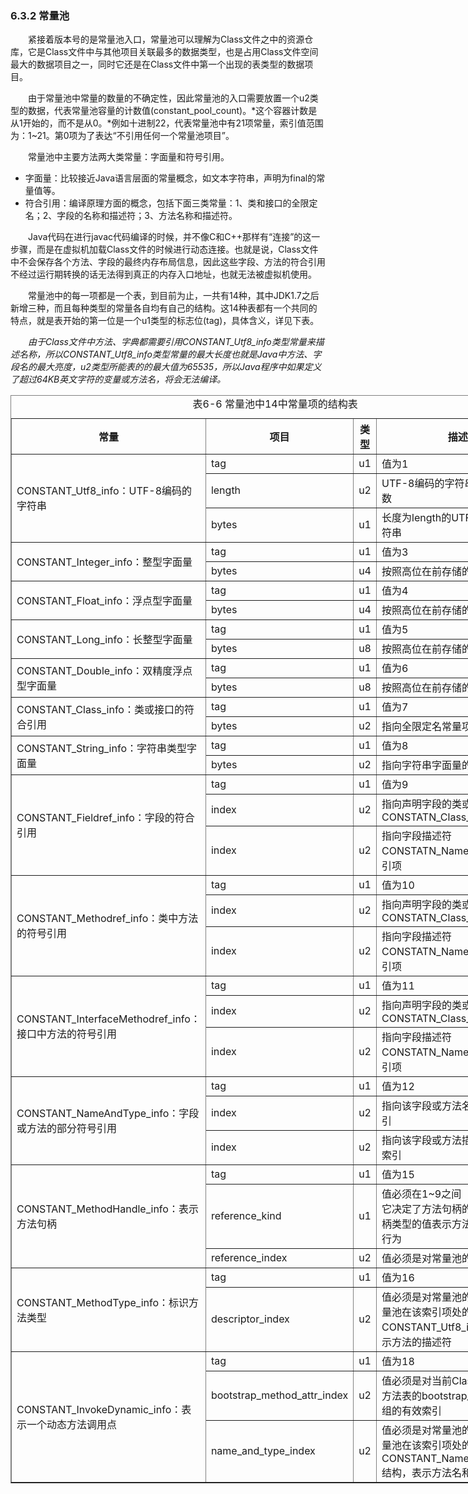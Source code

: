 ### 6.3.2 常量池

　　紧接着版本号的是常量池入口，常量池可以理解为Class文件之中的资源仓库，它是Class文件中与其他项目关联最多的数据类型，也是占用Class文件空间最大的数据项目之一，同时它还是在Class文件中第一个出现的表类型的数据项目。

　　由于常量池中常量的数量的不确定性，因此常量池的入口需要放置一个u2类型的数据，代表常量池容量的计数值(constant_pool_count)。*这个容器计数是从1开始的，而不是从0。*例如十进制22，代表常量池中有21项常量，索引值范围为：1~21。第0项为了表达“不引用任何一个常量池项目”。

　　常量池中主要方法两大类常量：字面量和符号引用。
+ 字面量：比较接近Java语言层面的常量概念，如文本字符串，声明为final的常量值等。
+ 符合引用：编译原理方面的概念，包括下面三类常量：1、类和接口的全限定名；2、字段的名称和描述符；3、方法名称和描述符。

　　Java代码在进行javac代码编译的时候，并不像C和C++那样有“连接”的这一步骤，而是在虚拟机加载Class文件的时候进行动态连接。也就是说，Class文件中不会保存各个方法、字段的最终内存布局信息，因此这些字段、方法的符合引用不经过运行期转换的话无法得到真正的内存入口地址，也就无法被虚拟机使用。

　　常量池中的每一项都是一个表，到目前为止，一共有14种，其中JDK1.7之后新增三种，而且每种类型的常量各自均有自己的结构。这14种表都有一个共同的特点，就是表开始的第一位是一个u1类型的标志位(tag)，具体含义，详见下表。

　　*由于Class文件中方法、字典都需要引用CONSTANT_Utf8_info类型常量来描述名称，所以CONSTANT_Utf8_info类型常量的最大长度也就是Java中方法、字段名的最大亮度，u2类型所能表的的最大值为65535，所以Java程序中如果定义了超过64KB英文字符的变量或方法名，将会无法编译。*

<table border="1" style="width:800px;">
	<caption>表6-6 常量池中14中常量项的结构表</caption>
	<tr>
		<th>常量</th>
		<th>项目</th>
		<th>类型</th>
		<th>描述</th>
	</tr>
	<tr>
		<td rowspan="3">CONSTANT_Utf8_info：UTF-8编码的字符串</td>
		<td>tag</td>
		<td>u1</td>
		<td>值为1</td>
	</tr>
	<tr>
		<td>length</td>
		<td>u2</td>
		<td>UTF-8编码的字符串占用的字节数</td>
	</tr>
	<tr>
		<td>bytes</td>
		<td>u1</td>
		<td>长度为length的UTF-8编码的字符串</td>
	</tr>
	<tr>
		<td rowspan="2">CONSTANT_Integer_info：整型字面量</td>
		<td>tag</td>
		<td>u1</td>
		<td>值为3</td>
	</tr>
	<tr>
		<td>bytes</td>
		<td>u4</td>
		<td>按照高位在前存储的int值</td>
	</tr>
	<tr>
		<td rowspan="2">CONSTANT_Float_info：浮点型字面量</td>
		<td>tag</td>
		<td>u1</td>
		<td>值为4</td>
	</tr>
	<tr>
		<td>bytes</td>
		<td>u4</td>
		<td>按照高位在前存储的float值</td>
	</tr>
	<tr>
		<td rowspan="2">CONSTANT_Long_info：长整型字面量</td>
		<td>tag</td>
		<td>u1</td>
		<td>值为5</td>
	</tr>
	<tr>
		<td>bytes</td>
		<td>u8</td>
		<td>按照高位在前存储的long值</td>
	</tr>
	<tr>
		<td rowspan="2">CONSTANT_Double_info：双精度浮点型字面量</td>
		<td>tag</td>
		<td>u1</td>
		<td>值为6</td>
	</tr>
	<tr>
		<td>bytes</td>
		<td>u8</td>
		<td>按照高位在前存储的double值</td>
	</tr>
	<tr>
		<td rowspan="2">CONSTANT_Class_info：类或接口的符合引用</td>
		<td>tag</td>
		<td>u1</td>
		<td>值为7</td>
	</tr>
	<tr>
		<td>bytes</td>
		<td>u2</td>
		<td>指向全限定名常量项的索引</td>
	</tr>
	<tr>
		<td rowspan="2">CONSTANT_String_info：字符串类型字面量</td>
		<td>tag</td>
		<td>u1</td>
		<td>值为8</td>
	</tr>
	<tr>
		<td>bytes</td>
		<td>u2</td>
		<td>指向字符串字面量的索引</td>
	</tr>
	<tr>
		<td rowspan="3">CONSTANT_Fieldref_info：字段的符合引用</td>
		<td>tag</td>
		<td>u1</td>
		<td>值为9</td>
	</tr>
	<tr>
		<td>index</td>
		<td>u2</td>
		<td>指向声明字段的类或接口描述符CONSTATN_Class_info</td>
	</tr>
	<tr>
		<td>index</td>
		<td>u2</td>
		<td>指向字段描述符CONSTATN_NameAndType的索引项</td>
	</tr>
	<tr>
		<td rowspan="3">CONSTANT_Methodref_info：类中方法的符号引用</td>
		<td>tag</td>
		<td>u1</td>
		<td>值为10</td>
	</tr>
	<tr>
		<td>index</td>
		<td>u2</td>
		<td>指向声明字段的类或接口描述符CONSTATN_Class_info</td>
	</tr>
	<tr>
		<td>index</td>
		<td>u2</td>
		<td>指向字段描述符CONSTATN_NameAndType的索引项</td>
	</tr>
	<tr>
		<td rowspan="3">CONSTANT_InterfaceMethodref_info：接口中方法的符号引用</td>
		<td>tag</td>
		<td>u1</td>
		<td>值为11</td>
	</tr>
	<tr>
		<td>index</td>
		<td>u2</td>
		<td>指向声明字段的类或接口描述符CONSTATN_Class_info</td>
	</tr>
	<tr>
		<td>index</td>
		<td>u2</td>
		<td>指向字段描述符CONSTATN_NameAndType的索引项</td>
	</tr>
	<tr>
		<td rowspan="3">CONSTANT_NameAndType_info：字段或方法的部分符号引用</td>
		<td>tag</td>
		<td>u1</td>
		<td>值为12</td>
	</tr>
	<tr>
		<td>index</td>
		<td>u2</td>
		<td>指向该字段或方法名称常量项的索引</td>
	</tr>
	<tr>
		<td>index</td>
		<td>u2</td>
		<td>指向该字段或方法描述符常量项的索引</td>
	</tr>
	<tr>
		<td rowspan="3">CONSTANT_MethodHandle_info：表示方法句柄</td>
		<td>tag</td>
		<td>u1</td>
		<td>值为15</td>
	</tr>
	<tr>
		<td>reference_kind</td>
		<td>u1</td>
		<td>值必须在1~9之间（包括1和9），它决定了方法句柄的类型。方法句柄类型的值表示方法句柄的字节码行为</td>
	</tr>
	<tr>
		<td>reference_index</td>
		<td>u2</td>
		<td>值必须是对常量池的有效索引</td>
	</tr>
	<tr>
		<td rowspan="2">CONSTANT_MethodType_info：标识方法类型</td>
		<td>tag</td>
		<td>u1</td>
		<td>值为16</td>
	</tr>
	<tr>
		<td>descriptor_index</td>
		<td>u2</td>
		<td>值必须是对常量池的有效索引，常量池在该索引项处的项必须是CONSTANT_Utf8_info结构，表示方法的描述符</td>
	</tr>
	<tr>
		<td rowspan="3">CONSTANT_InvokeDynamic_info：表示一个动态方法调用点</td>
		<td>tag</td>
		<td>u1</td>
		<td>值为18</td>
	</tr>
	<tr>
		<td>bootstrap_method_attr_index</td>
		<td>u2</td>
		<td>值必须是对当前Class文件中引导方法表的bootstrap_methods[]数组的有效索引</td>
	</tr>
	<tr>
		<td>name_and_type_index</td>
		<td>u2</td>
		<td>值必须是对常量池的有效索引，常量池在该索引项处的项必须是CONSTANT_NameAndType_info结构，表示方法名和方法描述符</td>
	</tr>
</table>
